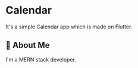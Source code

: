 
# Calendar

It's a simple Calendar app which is made on Flutter.


## 🚀 About Me
I'm a MERN stack developer.

